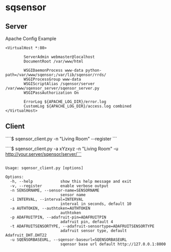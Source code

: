 # sqsensor

## Server

Apache Config Example

```
<VirtualHost *:80>

        ServerAdmin webmaster@localhost
        DocumentRoot /var/www/html

        WSGIDaemonProcess www-data python-path=/var/www/sqensor;/var/lib/sqensor/rrds/
        WSGIProcessGroup www-data
        WSGIScriptAlias /sqensor/server /var/www/sqensor_server/sqensor_server.py
        WSGIPassAuthorization On

        ErrorLog ${APACHE_LOG_DIR}/error.log
        CustomLog ${APACHE_LOG_DIR}/access.log combined
</VirtualHost>
```

## Client

````$ sqensor_client.py -n "Living Room" --register ```

````$ sqensor_client.py -a xYzxyz -n "Living Room" -u http://your.server/sqensor/server/```

```

Usage: sqensor_client.py [options]

Options:
  -h, --help            show this help message and exit
  -v, --register        enable verbose output
  -n SENSORNAME, --sensor-name=SENSORNAME
                        sensor name
  -i INTERVAL, --interval=INTERVAL
                        interval in seconds, default 10
  -a AUTHTOKEN, --authtoken=AUTHTOKEN
                        authtoken
  -p ADAFRUITPIN, --adafruit-pin=ADAFRUITPIN
                        adafruit pin, default 4
  -t ADAFRUITSENSORTYPE, --adafruit-sensortype=ADAFRUITSENSORTYPE
                        adafruit sensor type, default Adafruit_DHT.DHT22
  -u SQENSORBASEURL, --sqensor-baseurl=SQENSORBASEURL
                        sqensor base url default http://127.0.0.1:8000

```
